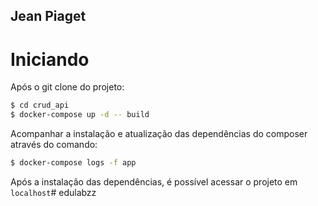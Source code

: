 ## Jean Piaget

# Iniciando

Após o git clone do projeto:

```bash
$ cd crud_api
$ docker-compose up -d -- build
```
Acompanhar a instalação e atualização das dependências do composer através do comando:

```bash
$ docker-compose logs -f app
```

Após a instalação das dependências, é possível acessar o projeto em `localhost`# edulabzz
